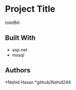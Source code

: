 # Project Title
toletBd

## Built With

* asp.net
* mssql


## Authors

*Nahid Hasan
*github/Nahid244







